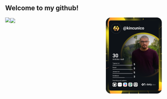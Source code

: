 ## Welcome to my github!

<div
	display="flex"
	gap="20px"
	align-items="center"
	justify-content="space-between"
	padding-top="20px"
	padding-bottom="20px"
	height="100vh"
	width="auto"
>
	<a href="https://app.daily.dev/kincunico">
		<img
			src="https://github.com/kin-cunico/kin-cunico/blob/main/devcard.svg"
			width="180"
			alt="Kin Cunico's Dev Card"
			align="right"
		/>
	</a>
	<a href="https://github.com/kin-cunico/github-readme-stats">
		<img
			align="left"
			src="https://github-readme-stats.vercel.app/api?username=kin-cunico&count_private=true&show_icons=true&theme=cobalt&bg_color=00000000"
		/>
	</a>
	<a href="https://github.com/kin-cunico/github-readme-stats">
		<img
			align="center"
			src="https://github-readme-stats.vercel.app/api/top-langs/?username=kin-cunico&layout=compact&langs_count=7"
		/>
	</a>
	<br />
</div>

